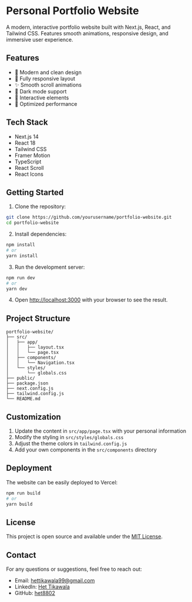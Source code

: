 # Personal Portfolio Website

A modern, interactive portfolio website built with Next.js, React, and Tailwind CSS. Features smooth animations, responsive design, and immersive user experience.

## Features

- 🎨 Modern and clean design
- 📱 Fully responsive layout
- ✨ Smooth scroll animations
- 🌙 Dark mode support
- 🎯 Interactive elements
- 🚀 Optimized performance

## Tech Stack

- Next.js 14
- React 18
- Tailwind CSS
- Framer Motion
- TypeScript
- React Scroll
- React Icons

## Getting Started

1. Clone the repository:
```bash
git clone https://github.com/yourusername/portfolio-website.git
cd portfolio-website
```

2. Install dependencies:
```bash
npm install
# or
yarn install
```

3. Run the development server:
```bash
npm run dev
# or
yarn dev
```

4. Open [http://localhost:3000](http://localhost:3000) with your browser to see the result.

## Project Structure

```
portfolio-website/
├── src/
│   ├── app/
│   │   ├── layout.tsx
│   │   └── page.tsx
│   ├── components/
│   │   └── Navigation.tsx
│   └── styles/
│       └── globals.css
├── public/
├── package.json
├── next.config.js
├── tailwind.config.js
└── README.md
```

## Customization

1. Update the content in `src/app/page.tsx` with your personal information
2. Modify the styling in `src/styles/globals.css`
3. Adjust the theme colors in `tailwind.config.js`
4. Add your own components in the `src/components` directory

## Deployment

The website can be easily deployed to Vercel:

```bash
npm run build
# or
yarn build
```

## License

This project is open source and available under the [MIT License](LICENSE).

## Contact

For any questions or suggestions, feel free to reach out:

- Email: hettikawala99@gmail.com
- LinkedIn: [Het Tikawala](https://www.linkedin.com/in/het-tikawala/)
- GitHub: [het8802](https://github.com/het8802) 